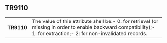 ## TR9110
<table>
 <tr>
  <th>
   TR9110
  </th>
  <td>
   The value of this attribute shall be:- 0: for retrieval (or missing in order to enable backward compatibility);- 1: for extraction;- 2: for non-invalidated records.
  </td>
 </tr>
</table>
